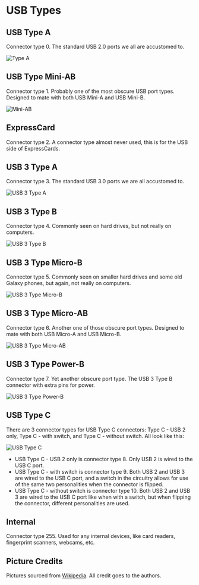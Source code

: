 # USB Types

## USB Type A

Connector type 0. The standard USB 2.0 ports we all are accustomed to.

![Type A](https://upload.wikimedia.org/wikipedia/commons/7/7e/USB_Type-A_receptacle.svg)

## USB Type Mini-AB

Connector type 1. Probably one of the most obscure USB port types. Designed to mate with both USB Mini-A and USB Mini-B.

![Mini-AB](https://upload.wikimedia.org/wikipedia/commons/f/f3/USB_Mini-AB_receptacle.svg)

## ExpressCard

Connector type 2. A connector type almost never used, this is for the USB side of ExpressCards.

## USB 3 Type A

Connector type 3. The standard USB 3.0 ports we are all accustomed to.

![USB 3 Type A](https://upload.wikimedia.org/wikipedia/commons/f/f4/USB_3.0_Type-A_receptacle_blue.svg)

## USB 3 Type B

Connector type 4. Commonly seen on hard drives, but not really on computers.

![USB 3 Type B](https://upload.wikimedia.org/wikipedia/commons/8/8c/USB_3.0_Type-B_receptacle_blue.svg)

## USB 3 Type Micro-B

Connector type 5. Commonly seen on smaller hard drives and some old Galaxy phones, but again, not really on computers.

![USB 3 Type Micro-B](https://upload.wikimedia.org/wikipedia/commons/a/a8/USB_3.0_Micro-B_receptacle.svg)

## USB 3 Type Micro-AB

Connector type 6. Another one of those obscure port types. Designed to mate with both USB Micro-A and USB Micro-B.

![USB 3 Type Micro-AB](https://upload.wikimedia.org/wikipedia/commons/6/6c/USB_Micro-AB_receptacle.svg)

## USB 3 Type Power-B

Connector type 7. Yet another obscure port type. The USB 3 Type B connector with extra pins for power.

![USB 3 Type Power-B](https://upload.wikimedia.org/wikipedia/commons/9/9c/USB_3.0_Type-B_Powered.gif)

## USB Type C

There are 3 connector types for USB Type C connectors: Type C - USB 2 only, Type C - with switch, and Type C - without switch. All look like this:

![USB Type C](https://upload.wikimedia.org/wikipedia/commons/9/98/USB_Type-C_icon.svg)

* USB Type C - USB 2 only is connector type 8. Only USB 2 is wired to the USB C port.
* USB Type C - with switch is connector type 9. Both USB 2 and USB 3 are wired to the USB C port, and a switch in the circuitry allows for use of the same two personalities when the connector is flipped.
* USB Type C - without switch is connector type 10. Both USB 2 and USB 3 are wired to the USB C port like when with a switch, but when flipping the connector, different personalities are used.

## Internal

Connector type 255. Used for any internal devices, like card readers, fingerprint scanners, webcams, etc.

## Picture Credits

Pictures sourced from [Wikipedia](https://en.wikipedia.org/wiki/USB_hardware). All credit goes to the authors.
